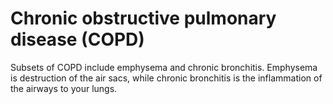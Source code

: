 # Chronic obstructive pulmonary disease (COPD)
Subsets of COPD include emphysema and chronic bronchitis. Emphysema is destruction of the air sacs, while chronic bronchitis is the inflammation of the airways to your lungs.

